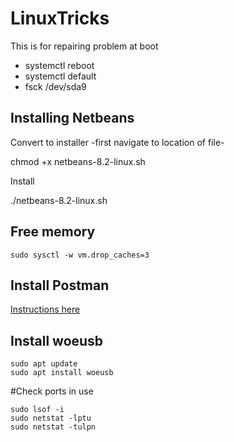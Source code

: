 # LinuxTricks

This is for repairing problem at boot
* systemctl reboot
* systemctl default
* fsck /dev/sda9

## Installing Netbeans

Convert to installer -first navigate to location of file-

chmod +x netbeans-8.2-linux.sh

Install

./netbeans-8.2-linux.sh

## Free memory

```sudo sysctl -w vm.drop_caches=3```


## Install Postman

[Instructions here](https://www.getpostman.com/docs/postman/launching_postman/installation_and_updates)

## Install woeusb
```sudo add-apt-repository ppa:nilarimogard/webupd8
sudo apt update
sudo apt install woeusb
```
#Check ports in use

```
sudo lsof -i
sudo netstat -lptu
sudo netstat -tulpn
```
